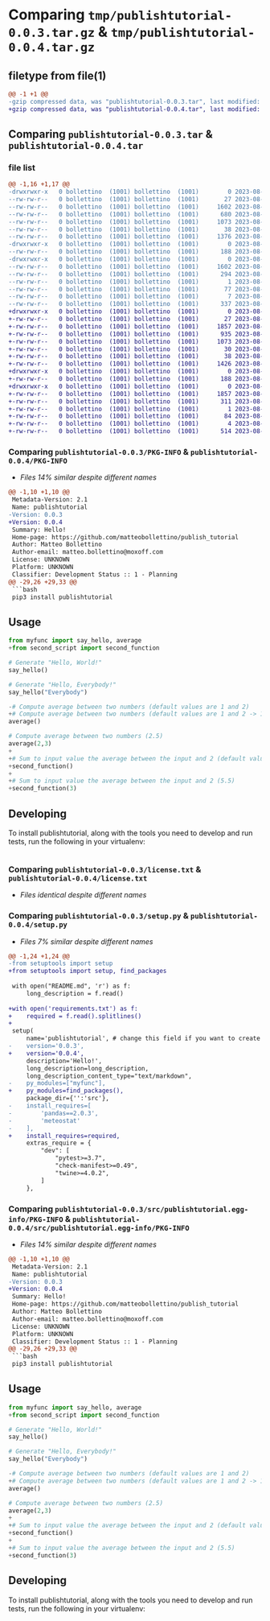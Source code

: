 # Comparing `tmp/publishtutorial-0.0.3.tar.gz` & `tmp/publishtutorial-0.0.4.tar.gz`

## filetype from file(1)

```diff
@@ -1 +1 @@
-gzip compressed data, was "publishtutorial-0.0.3.tar", last modified: Tue Aug  8 15:26:21 2023, max compression
+gzip compressed data, was "publishtutorial-0.0.4.tar", last modified: Tue Aug  8 16:04:29 2023, max compression
```

## Comparing `publishtutorial-0.0.3.tar` & `publishtutorial-0.0.4.tar`

### file list

```diff
@@ -1,16 +1,17 @@
-drwxrwxr-x   0 bollettino  (1001) bollettino  (1001)        0 2023-08-08 15:26:21.095490 publishtutorial-0.0.3/
--rw-rw-r--   0 bollettino  (1001) bollettino  (1001)       27 2023-08-08 13:32:38.000000 publishtutorial-0.0.3/MANIFEST.in
--rw-rw-r--   0 bollettino  (1001) bollettino  (1001)     1602 2023-08-08 15:26:21.095490 publishtutorial-0.0.3/PKG-INFO
--rw-rw-r--   0 bollettino  (1001) bollettino  (1001)      680 2023-08-08 15:08:46.000000 publishtutorial-0.0.3/README.md
--rw-rw-r--   0 bollettino  (1001) bollettino  (1001)     1073 2023-08-08 12:34:30.000000 publishtutorial-0.0.3/license.txt
--rw-rw-r--   0 bollettino  (1001) bollettino  (1001)       38 2023-08-08 15:26:21.095490 publishtutorial-0.0.3/setup.cfg
--rw-rw-r--   0 bollettino  (1001) bollettino  (1001)     1376 2023-08-08 15:26:09.000000 publishtutorial-0.0.3/setup.py
-drwxrwxr-x   0 bollettino  (1001) bollettino  (1001)        0 2023-08-08 15:26:21.095490 publishtutorial-0.0.3/src/
--rw-rw-r--   0 bollettino  (1001) bollettino  (1001)      188 2023-08-08 14:47:23.000000 publishtutorial-0.0.3/src/myfunc.py
-drwxrwxr-x   0 bollettino  (1001) bollettino  (1001)        0 2023-08-08 15:26:21.095490 publishtutorial-0.0.3/src/publishtutorial.egg-info/
--rw-rw-r--   0 bollettino  (1001) bollettino  (1001)     1602 2023-08-08 15:26:21.000000 publishtutorial-0.0.3/src/publishtutorial.egg-info/PKG-INFO
--rw-rw-r--   0 bollettino  (1001) bollettino  (1001)      294 2023-08-08 15:26:21.000000 publishtutorial-0.0.3/src/publishtutorial.egg-info/SOURCES.txt
--rw-rw-r--   0 bollettino  (1001) bollettino  (1001)        1 2023-08-08 15:26:21.000000 publishtutorial-0.0.3/src/publishtutorial.egg-info/dependency_links.txt
--rw-rw-r--   0 bollettino  (1001) bollettino  (1001)       77 2023-08-08 15:26:21.000000 publishtutorial-0.0.3/src/publishtutorial.egg-info/requires.txt
--rw-rw-r--   0 bollettino  (1001) bollettino  (1001)        7 2023-08-08 15:26:21.000000 publishtutorial-0.0.3/src/publishtutorial.egg-info/top_level.txt
--rw-rw-r--   0 bollettino  (1001) bollettino  (1001)      337 2023-08-08 14:48:37.000000 publishtutorial-0.0.3/test_publishtutorial.py
+drwxrwxr-x   0 bollettino  (1001) bollettino  (1001)        0 2023-08-08 16:04:29.350067 publishtutorial-0.0.4/
+-rw-rw-r--   0 bollettino  (1001) bollettino  (1001)       27 2023-08-08 13:32:38.000000 publishtutorial-0.0.4/MANIFEST.in
+-rw-rw-r--   0 bollettino  (1001) bollettino  (1001)     1857 2023-08-08 16:04:29.350067 publishtutorial-0.0.4/PKG-INFO
+-rw-rw-r--   0 bollettino  (1001) bollettino  (1001)      935 2023-08-08 15:59:37.000000 publishtutorial-0.0.4/README.md
+-rw-rw-r--   0 bollettino  (1001) bollettino  (1001)     1073 2023-08-08 12:34:30.000000 publishtutorial-0.0.4/license.txt
+-rw-rw-r--   0 bollettino  (1001) bollettino  (1001)       30 2023-08-08 15:36:08.000000 publishtutorial-0.0.4/requirements.txt
+-rw-rw-r--   0 bollettino  (1001) bollettino  (1001)       38 2023-08-08 16:04:29.350067 publishtutorial-0.0.4/setup.cfg
+-rw-rw-r--   0 bollettino  (1001) bollettino  (1001)     1426 2023-08-08 16:04:21.000000 publishtutorial-0.0.4/setup.py
+drwxrwxr-x   0 bollettino  (1001) bollettino  (1001)        0 2023-08-08 16:04:29.350067 publishtutorial-0.0.4/src/
+-rw-rw-r--   0 bollettino  (1001) bollettino  (1001)      188 2023-08-08 14:47:23.000000 publishtutorial-0.0.4/src/myfunc.py
+drwxrwxr-x   0 bollettino  (1001) bollettino  (1001)        0 2023-08-08 16:04:29.350067 publishtutorial-0.0.4/src/publishtutorial.egg-info/
+-rw-rw-r--   0 bollettino  (1001) bollettino  (1001)     1857 2023-08-08 16:04:29.000000 publishtutorial-0.0.4/src/publishtutorial.egg-info/PKG-INFO
+-rw-rw-r--   0 bollettino  (1001) bollettino  (1001)      311 2023-08-08 16:04:29.000000 publishtutorial-0.0.4/src/publishtutorial.egg-info/SOURCES.txt
+-rw-rw-r--   0 bollettino  (1001) bollettino  (1001)        1 2023-08-08 16:04:29.000000 publishtutorial-0.0.4/src/publishtutorial.egg-info/dependency_links.txt
+-rw-rw-r--   0 bollettino  (1001) bollettino  (1001)       84 2023-08-08 16:04:29.000000 publishtutorial-0.0.4/src/publishtutorial.egg-info/requires.txt
+-rw-rw-r--   0 bollettino  (1001) bollettino  (1001)        4 2023-08-08 16:04:29.000000 publishtutorial-0.0.4/src/publishtutorial.egg-info/top_level.txt
+-rw-rw-r--   0 bollettino  (1001) bollettino  (1001)      514 2023-08-08 15:57:04.000000 publishtutorial-0.0.4/test_publishtutorial.py
```

### Comparing `publishtutorial-0.0.3/PKG-INFO` & `publishtutorial-0.0.4/PKG-INFO`

 * *Files 14% similar despite different names*

```diff
@@ -1,10 +1,10 @@
 Metadata-Version: 2.1
 Name: publishtutorial
-Version: 0.0.3
+Version: 0.0.4
 Summary: Hello!
 Home-page: https://github.com/matteobollettino/publish_tutorial
 Author: Matteo Bollettino
 Author-email: matteo.bollettino@moxoff.com
 License: UNKNOWN
 Platform: UNKNOWN
 Classifier: Development Status :: 1 - Planning
@@ -29,26 +29,33 @@
 ```bash
 pip3 install publishtutorial
 ```
 
 ## Usage
 ```python
 from myfunc import say_hello, average
+from second_script import second_function
 
 # Generate "Hello, World!"
 say_hello()
 
 # Generate "Hello, Everybody!"
 say_hello("Everybody")
 
-# Compute average between two numbers (default values are 1 and 2)
+# Compute average between two numbers (default values are 1 and 2 -> 1.5)
 average()
 
 # Compute average between two numbers (2.5)
 average(2,3)
+
+# Sum to input value the average between the input and 2 (default value is 1 -> 1 + average(1,2) = 2.5)
+second_function()
+
+# Sum to input value the average between the input and 2 (5.5)
+second_function(3)
 ```
 
 ## Developing
 To install publishtutorial,
  along with the tools you need to develop and run tests,
  run the following in your virtualenv:
 ```bash
```

### Comparing `publishtutorial-0.0.3/license.txt` & `publishtutorial-0.0.4/license.txt`

 * *Files identical despite different names*

### Comparing `publishtutorial-0.0.3/setup.py` & `publishtutorial-0.0.4/setup.py`

 * *Files 7% similar despite different names*

```diff
@@ -1,24 +1,24 @@
-from setuptools import setup
+from setuptools import setup, find_packages
 
 with open("README.md", 'r') as f:
     long_description = f.read()
 
+with open('requirements.txt') as f:
+    required = f.read().splitlines()
+
 setup(
     name='publishtutorial', # change this field if you want to create your package
-    version='0.0.3',
+    version='0.0.4',
     description='Hello!',
     long_description=long_description,
     long_description_content_type="text/markdown",
-    py_modules=["myfunc"],
+    py_modules=find_packages(),
     package_dir={'':'src'},
-    install_requires=[
-        'pandas==2.0.3',
-        'meteostat'
-    ],
+    install_requires=required,
     extras_require = {
         "dev": [
             "pytest>=3.7",
             "check-manifest>=0.49",
             "twine>=4.0.2",
         ]
     },
```

### Comparing `publishtutorial-0.0.3/src/publishtutorial.egg-info/PKG-INFO` & `publishtutorial-0.0.4/src/publishtutorial.egg-info/PKG-INFO`

 * *Files 14% similar despite different names*

```diff
@@ -1,10 +1,10 @@
 Metadata-Version: 2.1
 Name: publishtutorial
-Version: 0.0.3
+Version: 0.0.4
 Summary: Hello!
 Home-page: https://github.com/matteobollettino/publish_tutorial
 Author: Matteo Bollettino
 Author-email: matteo.bollettino@moxoff.com
 License: UNKNOWN
 Platform: UNKNOWN
 Classifier: Development Status :: 1 - Planning
@@ -29,26 +29,33 @@
 ```bash
 pip3 install publishtutorial
 ```
 
 ## Usage
 ```python
 from myfunc import say_hello, average
+from second_script import second_function
 
 # Generate "Hello, World!"
 say_hello()
 
 # Generate "Hello, Everybody!"
 say_hello("Everybody")
 
-# Compute average between two numbers (default values are 1 and 2)
+# Compute average between two numbers (default values are 1 and 2 -> 1.5)
 average()
 
 # Compute average between two numbers (2.5)
 average(2,3)
+
+# Sum to input value the average between the input and 2 (default value is 1 -> 1 + average(1,2) = 2.5)
+second_function()
+
+# Sum to input value the average between the input and 2 (5.5)
+second_function(3)
 ```
 
 ## Developing
 To install publishtutorial,
  along with the tools you need to develop and run tests,
  run the following in your virtualenv:
 ```bash
```

